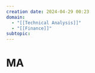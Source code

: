 ```yaml
---
creation date: 2024-04-29 00:23
domain:
  - "[[Technical Analysis]]"
  - "[[Finance]]"
subtopic:
---
```

# MA

